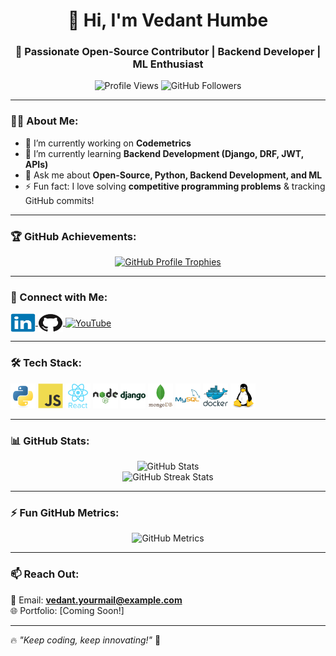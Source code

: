 <h1 align="center">👋 Hi, I'm Vedant Humbe</h1>
<h3 align="center">🚀 Passionate Open-Source Contributor | Backend Developer | ML Enthusiast</h3>

<p align="center">
  <img src="https://komarev.com/ghpvc/?username=vedantvijayhumbe&label=Profile%20views&color=0e75b6&style=flat" alt="Profile Views" />
  <img src="https://img.shields.io/github/followers/vedantvijayhumbe?label=Followers&style=social" alt="GitHub Followers" />
</p>

---

### 👨‍💻 About Me:
- 🔭 I’m currently working on **Codemetrics**  
- 🌱 I’m currently learning **Backend Development (Django, DRF, JWT, APIs)**  
- 💬 Ask me about **Open-Source, Python, Backend Development, and ML**  
- ⚡ Fun fact: I love solving **competitive programming problems** & tracking GitHub commits!  

---

### 🏆 GitHub Achievements:
<p align="center">
  <a href="https://github.com/ryo-ma/github-profile-trophy">
    <img src="https://github-profile-trophy.vercel.app/?username=vedantvijayhumbe&margin-w=15&margin-h=15&theme=algolia&no-bg=true" alt="GitHub Profile Trophies" />
  </a>
</p>

---

### 🚀 Connect with Me:
<p align="left">
  <a href="https://www.linkedin.com/in/vedant-humbe" target="_blank">
    <img align="center" src="https://raw.githubusercontent.com/devicons/devicon/master/icons/linkedin/linkedin-original.svg" alt="LinkedIn" height="30" width="40" />
  </a>
  <a href="https://github.com/vedantvijayhumbe" target="_blank">
    <img align="center" src="https://raw.githubusercontent.com/devicons/devicon/master/icons/github/github-original.svg" alt="GitHub" height="30" width="40" />
  </a>
  <a href="https://www.youtube.com/@VedHumbe" target="_blank">
    <img align="center" src="https://raw.githubusercontent.com/rahuldkjain/github-profile-readme-generator/master/src/images/icons/Social/youtube.svg" alt="YouTube" height="30" width="40" />
  </a>
</p>

---

### 🛠️ Tech Stack:
<p align="left">
  <img src="https://raw.githubusercontent.com/devicons/devicon/master/icons/python/python-original.svg" alt="Python" width="40" height="40"/>
  <img src="https://raw.githubusercontent.com/devicons/devicon/master/icons/javascript/javascript-original.svg" alt="JavaScript" width="40" height="40"/>
  <img src="https://raw.githubusercontent.com/devicons/devicon/master/icons/react/react-original-wordmark.svg" alt="React" width="40" height="40"/>
  <img src="https://raw.githubusercontent.com/devicons/devicon/master/icons/nodejs/nodejs-original-wordmark.svg" alt="Node.js" width="40" height="40"/>
  <img src="https://raw.githubusercontent.com/devicons/devicon/master/icons/django/django-plain-wordmark.svg" alt="Django" width="40" height="40"/>
  <img src="https://raw.githubusercontent.com/devicons/devicon/master/icons/mongodb/mongodb-original-wordmark.svg" alt="MongoDB" width="40" height="40"/>
  <img src="https://raw.githubusercontent.com/devicons/devicon/master/icons/mysql/mysql-original-wordmark.svg" alt="MySQL" width="40" height="40"/>
  <img src="https://raw.githubusercontent.com/devicons/devicon/master/icons/docker/docker-original-wordmark.svg" alt="Docker" width="40" height="40"/>
  <img src="https://raw.githubusercontent.com/devicons/devicon/master/icons/linux/linux-original.svg" alt="Linux" width="40" height="40"/>
</p>

---

### 📊 GitHub Stats:
<p align="center">
  <img src="https://github-readme-stats.vercel.app/api?username=vedantvijayhumbe&show_icons=true&theme=radical&hide_border=true" alt="GitHub Stats" />
  <br>
  <img src="https://github-readme-streak-stats.herokuapp.com/?user=vedantvijayhumbe&theme=radical&hide_border=true" alt="GitHub Streak Stats" />
</p>

---

### ⚡ Fun GitHub Metrics:
<p align="center">
  <img src="https://github-profile-summary-cards.vercel.app/api/cards/profile-details?username=vedantvijayhumbe&theme=radical" alt="GitHub Metrics" />
</p>

---

### 📫 Reach Out:
💌 Email: **vedant.yourmail@example.com**  
🌐 Portfolio: [Coming Soon!]

---

🔥 _"Keep coding, keep innovating!"_ 🚀
